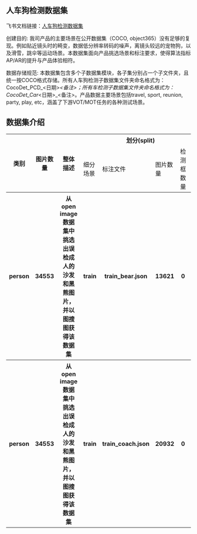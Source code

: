 
## 人车狗检测数据集
飞书文档链接：[人车狗检测数据集 ](https://arashivision.feishu.cn/wiki/wikcnt58KHrWlJ3Ig5HnCaCkSzc)  


创建目的: 我司产品的主要场景在公开数据集（COCO, object365）没有足够的复现。例如贴近镜头时的畸变，数据低分辨率转码的噪声，离镜头较远的宠物狗，以及滑雪，跳伞等运动场景。本数据集面向产品挑选场景和标注要求，使得算法指标AP/AR的提升与产品体验相符。

数据存储规范: 本数据集包含多个子数据集模块，各子集分别占一个子文件夹，且统一按COCO格式存储。所有人车狗检测子数据集文件夹命名格式为：CocoDet_PCD_<日期>_<备注>；所有车检测子数据集文件夹命名格式为：CocoDet_Car_<日期>_<备注>。产品数据主要场景包括travel, sport, reunion, party, play, etc，涵盖了下游VOT/MOT任务的各种测试场景。

## 数据集介绍

<table>
    <tr>
        <th rowspan="2"> 类别 </th> 
        <th rowspan="2"> 图片数量 </th> 
        <th rowspan="2"> 整体描述 </th> 
        <th colspan="5"> 划分(split) </th>  
    </tr>
    <tr> 
        <td> 细分场景 </td>
        <td> 标注文件 </td>
        <td> 图片数量 </td>
        <td> 检测框数量 </td>
        <td> 细分描述 </td>
    </tr>
    <tr> 
        <th> person  </th>  
        <th> 34553 </th> 
        <th>  从open image数据集中挑选出误检成人的沙发和黑熊图片，并以图搜图获得该数据集  </th> 
        <th> train  </th> 
        <th> train_bear.json  </th>  
        <th> 13621 </th> 
        <th> 0 </th> 
        <th> 黑熊训练样本  </th>   
    </tr>
    <tr> 
        <th> person  </th>  
        <th> 34553 </th> 
        <th>  从open image数据集中挑选出误检成人的沙发和黑熊图片，并以图搜图获得该数据集  </th> 
        <th> train  </th> 
        <th> train_coach.json  </th>  
        <th> 20932 </th> 
        <th> 0 </th> 
        <th> 沙发训练样本  </th>   
    </tr>
</table>
